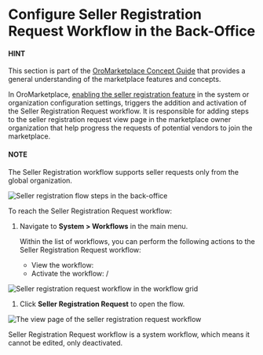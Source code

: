 <a id="system-workflows-seller-registration-flow"></a>

# Configure Seller Registration Request Workflow in the Back-Office

#### HINT
This section is part of the [OroMarketplace Concept Guide](../../../../concept-guides/business-models/marketplace/index.md#concept-guide-oro-marketplace) that provides a general understanding of the marketplace features and concepts.

In OroMarketplace, [enabling the seller registration feature](../../configuration/commerce/marketplace/marketplace-general.md#configuration-commerce-marketplace-seller-global) in the system or organization configuration settings, triggers the addition and activation of the Seller Registration Request workflow. It is responsible for adding steps to the seller registration request view page in the marketplace owner organization that help progress the requests of potential vendors to join the marketplace.

#### NOTE
The Seller Registration workflow supports seller requests only from the global organization.

![Seller registration flow steps in the back-office](user/img/concept-guides/marketplace/seller-registration-flow-buttons.png)

To reach the Seller Registration Request workflow:

1. Navigate to **System > Workflows** in the main menu.

   Within the list of workflows, you can perform the following actions to the Seller Registration Request workflow:
   * View the workflow: <i class="fa fa-eye fa-lg" aria-hidden="true"></i>
   * Activate the workflow: <i class="fa fa-check fa-lg" aria-hidden="true"></i> / <i class="fa fa-times fa-lg" aria-hidden="true"></i>

![Seller registration request workflow in the workflow grid](user/img/concept-guides/marketplace/seller-registration-workflow.png)
1. Click **Seller Registration Request** to open the flow.

![The view page of the seller registration request workflow](user/img/concept-guides/marketplace/seller-registration-workflow-view-page.png)

Seller Registration Request workflow is a system workflow, which means it cannot be edited, only deactivated.

<!-- fa-bars = fa-navicon -->
<!-- Ic Tiles is used as Set As Default in saved views, and as tiles in display layout options -->
<!-- IcPencil refers to Rename in Commerce and Inline Editing in CRM -->
<!-- Check mark in the square. -->
<!-- SortDesc is also used as drop-down arrow -->
